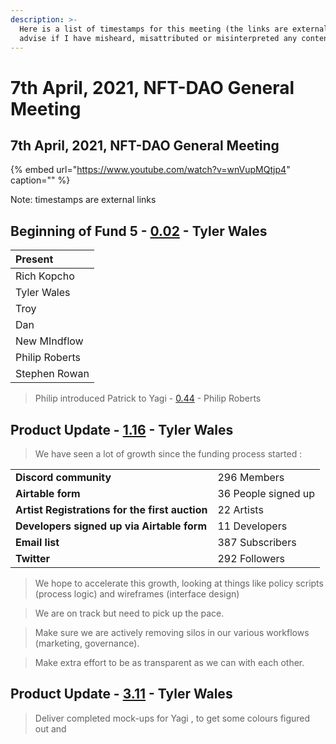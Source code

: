 ```yaml
---
description: >-
  Here is a list of timestamps for this meeting (the links are external). Please
  advise if I have misheard, misattributed or misinterpreted any content
---
```


# 7th April, 2021, NFT-DAO General Meeting

## 7th April, 2021, NFT-DAO General Meeting

{% embed url="https://www.youtube.com/watch?v=wnVupMQtjp4" caption="" %}

Note: timestamps are external links

## Beginning of Fund 5 - [0.02](https://youtu.be/wnVupMQtjp4) - Tyler Wales

| Present |
| :--- |
| Rich Kopcho |
| Tyler Wales |
| Troy |
| Dan |
| New MIndflow |
| Philip Roberts |
| Stephen Rowan |

> Philip introduced Patrick to Yagi - [0.44](https://youtu.be/wnVupMQtjp4?t=44) - Philip Roberts

## Product Update - [1.16](https://youtu.be/wnVupMQtjp4?t=76) - Tyler Wales

> We have seen a lot of growth since the funding process started :

| | |
|---|---|
| **Discord community** | 296 Members |
| **Airtable form** | 36 People signed up |
| **Artist Registrations for the first auction** | 22 Artists |
| **Developers signed up via Airtable form** | 11 Developers|
| **Email list** | 387 Subscribers |
| **Twitter** | 292 Followers |

> We hope to accelerate this growth, looking at things like policy scripts (process logic) and wireframes (interface design)

> We are on track but need to pick up the pace.

> Make sure we are actively removing silos in our various workflows (marketing, governance).

> Make extra effort to be as transparent as we can with each other.


## Product Update - [3.11](https://youtu.be/wnVupMQtjp4?t=191) - Tyler Wales

> Deliver completed mock-ups for Yagi , to get some colours figured out and 







